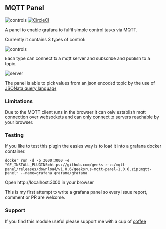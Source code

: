 ## MQTT Panel

![controls](https://github.com/geeks-r-us/mqtt-panel/raw/master/src/img/logo.svg?sanitize=true "controls")
[![CircleCI](https://circleci.com/gh/geeks-r-us/mqtt-panel.svg?style=svg)](https://circleci.com/gh/geeks-r-us/mqtt-panel)

A panel to enable grafana to fulfil simple control tasks via MQTT. 

Currently it contains 3 types of control:

![controls](https://github.com/geeks-r-us/mqtt-panel/raw/master/src/img/controls.png "controls")

Each type can connect to a mqtt server and subscribe and publish to a topic. 

![server](https://github.com/geeks-r-us/mqtt-panel/raw/master/src/img/server.png "server")

The panel is able to pick values from an json encoded topic by the use of [JSONata query language](https://docs.jsonata.org/overview.html)

### Limitations

Due to the MQTT client runs in the browser it can only establish mqtt connection over websockets and can only connect
to servers reachable by your browser. 

### Testing

If you like to test this plugin the easies way is to load it into a grafana docker container. 

```
docker run -d -p 3000:3000 -e "GF_INSTALL_PLUGINS=https://github.com/geeks-r-us/mqtt-panel/releases/download/v1.0.6/geeksrus-mqtt-panel-1.0.6.zip;mqtt-panel" --name=grafana grafana/grafana
```
Open http://localhost:3000 in your browser

This is my first attempt to write a grafana panel so every issue report, comment or PR are welcome.

### Support

If you find this module useful please support me with a cup of [coffee](https://ko-fi.com/geeks_r_us)

